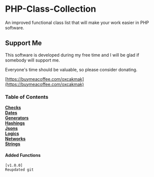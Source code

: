 # PHP-Class-Collection
An improved functional class list that will make your work easier in PHP software.

## Support Me

This software is developed during my free time and I will be glad if somebody will support me.

Everyone's time should be valuable, so please consider donating.

[https://buymeacoffee.com/oxcakmak](https://buymeacoffee.com/oxcakmak)


### Table of Contents
**[Checks](Checks.md)**  
**[Dates](Dates.md)**   
**[Generators](Generators.md)**  
**[Hashings](Hashings.md)**  
**[Jsons](Jsons.md)**  
**[Logics](Logics.md)**  
**[Networks](Networks.md)**  
**[Strings](Strings.md)**   

#### Added Functions
```
[v1.0.0]
Reupdated git
```
